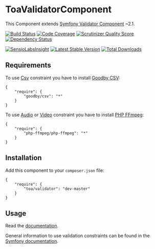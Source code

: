 ToaValidatorComponent
=====================

This Component extends [Symfony Validator Component](https://github.com/symfony/Validator) ~2.1.

[build]: https://travis-ci.org/toaotc/Validator
[coverage]: https://scrutinizer-ci.com/g/toaotc/Validator/
[quality]: https://scrutinizer-ci.com/g/toaotc/Validator/
[package]: https://packagist.org/packages/toa/validator
[dependency]: https://www.versioneye.com/user/projects/5230672d632bac1097000a25
[sensiolabsinsight]: https://insight.sensiolabs.com/projects/8d7861a8-b500-421b-9562-2afee6d9f8bb

[![Build Status](https://travis-ci.org/toaotc/Validator.png)][build]
[![Code Coverage](https://scrutinizer-ci.com/g/toaotc/Validator/badges/coverage.png?s=4f8c2449ac43420f4aa090eb54f41d7d2e228015)][coverage]
[![Scrutinizer Quality Score](https://scrutinizer-ci.com/g/toaotc/Validator/badges/quality-score.png?s=07abd70c5408b2fa289be7c37c20b430a08be73e)][quality]
[![Dependency Status](https://www.versioneye.com/user/projects/5230672d632bac1097000a25/badge.png)][dependency]

[![SensioLabsInsight](https://insight.sensiolabs.com/projects/8d7861a8-b500-421b-9562-2afee6d9f8bb/mini.png)][sensiolabsinsight]
[![Latest Stable Version](https://poser.pugx.org/toa/validator/v/stable.png "Latest Stable Version")][package]
[![Total Downloads](https://poser.pugx.org/toa/validator/downloads.png "Total Downloads")][package]

## Requirements ##

To use [Csv](Constraints/Csv.php) constraint you have to install [Goodby CSV](https://github.com/goodby/csv):

    {
        "require": {
            "goodby/csv": "*"
        }
    }

To use [Audio](Constraints/Audio.php) or [Video](Constraints/Video.php) constraint you have to install [PHP FFmpeg](https://github.com/alchemy-fr/PHP-FFmpeg):

    {
        "require": {
            "php-ffmpeg/php-ffmpeg": "*"
        }
    }



## Installation ##

Add this component to your `composer.json` file:

    {
        "require": {
            "toa/validator": "dev-master"
        }
    }

## Usage ##

Read the [documentation](Resources/doc/index.md).

General information to use validation constraints can be found in the [Symfony documentation](http://symfony.com/doc/current/book/validation.html).

